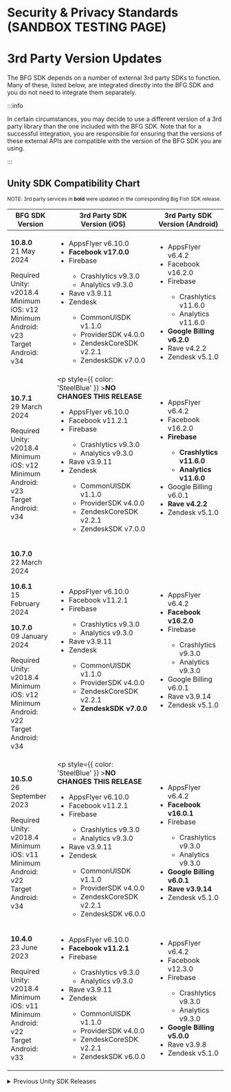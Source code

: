 # Security & Privacy Standards (SANDBOX TESTING PAGE)

# 3rd Party Version Updates

<style> {` th, td { vertical-align: top; } `}</style>
<style> {` table { display: table; width: 100%; } `}</style>

The BFG SDK depends on a number of external 3rd party SDKs to function. Many of these, listed below, are integrated directly into the BFG SDK and you do not need to integrate them separately.

:::info 

In certain circumstances, you may decide to use a different version of a 3rd party library than the one included with the BFG SDK. Note that for a successful integration, you are responsible for ensuring that the versions of these external APIs are compatible with the version of the BFG SDK you are using.

:::

## Unity SDK Compatibility Chart 

<sup>NOTE: 3rd party services in <strong>bold</strong> were updated in the corresponding Big Fish SDK release.</sup>

<table>
  <thead>
    <tr>
      <th><strong>BFG SDK Version</strong></th>
      <th><strong>3rd Party SDK<br />Version (iOS)</strong></th>
      <th><strong>3rd Party SDK<br />Version (Android)</strong></th>
    </tr>
  </thead>
  <tbody>
    <tr>
      <td>

  **10.8.0**<br />
  21 May 2024

  Required Unity: v2018.4<br />
  Minimum iOS: v12<br />
  Minimum Android: v23<br />
  Target Android: v34
      </td>
      <td>
        <ul>
          <li>AppsFlyer v6.10.0</li>
          <li>**Facebook v17.0.0**</li>
          <li>Firebase</li>
          <ul>
            <li>Crashlytics v9.3.0</li>
            <li>Analytics v9.3.0</li>
          </ul>
          <li>Rave v3.9.11</li>
          <li>Zendesk</li>
          <ul>
            <li>CommonUISDK v1.1.0</li>
            <li>ProviderSDK v4.0.0</li>
            <li>ZendeskCoreSDK v2.2.1</li>
            <li>ZendeskSDK v7.0.0</li>
          </ul>
        </ul>
      </td>
      <td>
        <ul>
          <li>AppsFlyer v6.4.2</li>
          <li>Facebook v16.2.0</li>
          <li>Firebase</li>
          <ul>
            <li>Crashlytics v11.6.0</li>
            <li>Analytics v11.6.0</li>
          </ul>
          <li>**Google Billing v6.2.0**</li>
          <li>Rave v4.2.2</li>
          <li>Zendesk v5.1.0</li>
        </ul>
      </td>
    </tr>
    <tr>
      <td>

  **10.7.1**<br />
  29 March 2024

  Required Unity: v2018.4<br />
  Minimum iOS: v12<br />
  Minimum Android: v23<br />
  Target Android: v34
      </td>
      <td>
        <p style={{ color: 'SteelBlue' }} >**NO CHANGES THIS RELEASE**</p>
        <ul>
          <li>AppsFlyer v6.10.0</li>
          <li>Facebook v11.2.1</li>
          <li>Firebase</li>
          <ul>
            <li>Crashlytics v9.3.0</li>
            <li>Analytics v9.3.0</li>
          </ul>
          <li>Rave v3.9.11</li>
          <li>Zendesk</li>
          <ul>
            <li>CommonUISDK v1.1.0</li>
            <li>ProviderSDK v4.0.0</li>
            <li>ZendeskCoreSDK v2.2.1</li>
            <li>ZendeskSDK v7.0.0</li>
          </ul>
        </ul>
      </td>
      <td>
        <ul>
          <li>AppsFlyer v6.4.2</li>
          <li>Facebook v16.2.0</li>
          <li>**Firebase**</li>
          <ul>
            <li>**Crashlytics v11.6.0**</li>
            <li>**Analytics v11.6.0**</li>
          </ul>
          <li>Google Billing v6.0.1</li>
          <li>**Rave v4.2.2**</li>
          <li>Zendesk v5.1.0</li>
        </ul>
      </td>
    </tr>
    <tr>
      <td>

  **10.7.0**<br />
  22 March 2024

  **10.6.1**<br />
  15 February 2024

  **10.7.0**<br />
  09 January 2024

  Required Unity: v2018.4<br />
  Minimum iOS: v12<br />
  Minimum Android: v22<br />
  Target Android: v34
      </td>
      <td>
        <ul>
          <li>AppsFlyer v6.10.0</li>
          <li>Facebook v11.2.1</li>
          <li>Firebase</li>
          <ul>
            <li>Crashlytics v9.3.0</li>
            <li>Analytics v9.3.0</li>
          </ul>
          <li>Rave v3.9.11</li>
          <li>Zendesk</li>
          <ul>
            <li>CommonUISDK v1.1.0</li>
            <li>ProviderSDK v4.0.0</li>
            <li>ZendeskCoreSDK v2.2.1</li>
            <li>**ZendeskSDK v7.0.0**</li>
          </ul>
        </ul>
      </td>
      <td>
        <ul>
          <li>AppsFlyer v6.4.2</li>
          <li>**Facebook v16.2.0**</li>
          <li>Firebase</li>
          <ul>
            <li>Crashlytics v9.3.0</li>
            <li>Analytics v9.3.0</li>
          </ul>
          <li>Google Billing v6.0.1</li>
          <li>Rave v3.9.14</li>
          <li>Zendesk v5.1.0</li>
        </ul>
      </td>
    </tr>
    <tr>
      <td>

  **10.5.0**<br />
  26 September 2023

  Required Unity: v2018.4<br />
  Minimum iOS: v11<br />
  Minimum Android: v22<br />
  Target Android: v34
      </td>
      <td>
        <p style={{ color: 'SteelBlue' }} >**NO CHANGES THIS RELEASE**</p>
        <ul>
          <li>AppsFlyer v6.10.0</li>
          <li>Facebook v11.2.1</li>
          <li>Firebase</li>
          <ul>
            <li>Crashlytics v9.3.0</li>
            <li>Analytics v9.3.0</li>
          </ul>
          <li>Rave v3.9.11</li>
          <li>Zendesk</li>
          <ul>
            <li>CommonUISDK v1.1.0</li>
            <li>ProviderSDK v4.0.0</li>
            <li>ZendeskCoreSDK v2.2.1</li>
            <li>ZendeskSDK v6.0.0</li>
          </ul>
        </ul>
      </td>
      <td>
        <ul>
          <li>AppsFlyer v6.4.2</li>
          <li>**Facebook v16.0.1**</li>
          <li>Firebase</li>
          <ul>
            <li>Crashlytics v9.3.0</li>
            <li>Analytics v9.3.0</li>
          </ul>
          <li>**Google Billing v6.0.1**</li>
          <li>**Rave v3.9.14**</li>
          <li>Zendesk v5.1.0</li>
        </ul>
      </td>
    </tr>
    <tr>
      <td>

  **10.4.0**<br />
  23 June 2023

  Required Unity: v2018.4<br />
  Minimum iOS: v11<br />
  Minimum Android: v22<br />
  Target Android: v33
      </td>
      <td>
        <ul>
          <li>AppsFlyer v6.10.0</li>
          <li>**Facebook v11.2.1**</li>
          <li>Firebase</li>
          <ul>
            <li>Crashlytics v9.3.0</li>
            <li>Analytics v9.3.0</li>
          </ul>
          <li>Rave v3.9.11</li>
          <li>Zendesk</li>
          <ul>
            <li>CommonUISDK v1.1.0</li>
            <li>ProviderSDK v4.0.0</li>
            <li>ZendeskCoreSDK v2.2.1</li>
            <li>ZendeskSDK v6.0.0</li>
          </ul>
        </ul>
      </td>
      <td>
        <ul>
          <li>AppsFlyer v6.4.2</li>
          <li>Facebook v12.3.0</li>
          <li>Firebase</li>
          <ul>
            <li>Crashlytics v9.3.0</li>
            <li>Analytics v9.3.0</li>
          </ul>
          <li>**Google Billing v5.0.0**</li>
          <li>Rave v3.9.8</li>
          <li>Zendesk v5.1.0</li>
        </ul>
      </td>
    </tr>
  </tbody>
</table>

<details>
  <summary>Previous Unity SDK Releases</summary>
  <table>
    <thead>
      <tr>
        <th><strong>BFG SDK Version</strong></th>
        <th><strong>3rd Party SDK<br />Version (iOS)</strong></th>
        <th><strong>3rd Party SDK<br />Version (Android)</strong></th>
      </tr>
    </thead>
    <tbody>
      <tr>
        <td>

**10.3.0**<br />
06 April 2023

Required Unity: v2018.4<br />
Minimum iOS: v11<br />
Minimum Android: v22<br />
Target Android: v33
        </td>
        <td>
          <ul>
            <li>**AppsFlyer v6.10.0**</li>
            <li>Facebook v9.2.0</li>
            <li>Firebase</li>
            <ul>
              <li>Crashlytics v9.3.0</li>
              <li>Analytics v9.3.0</li>
            </ul>
            <li>Rave v3.9.11</li>
            <li>Zendesk</li>
            <ul>
              <li>CommonUISDK v1.1.0</li>
              <li>ProviderSDK v4.0.0</li>
              <li>ZendeskCoreSDK v2.2.1</li>
              <li>**ZendeskSDK v6.0.0**</li>
            </ul>
          </ul>
        </td>
        <td>
        <p style={{ color: 'SteelBlue' }} >**NO CHANGES THIS RELEASE**</p>
          <ul>
            <li>AppsFlyer v6.4.2</li>
            <li>Facebook v12.3.0</li>
            <li>Firebase</li>
            <ul>
              <li>Crashlytics v9.3.0</li>
              <li>Analytics v9.3.0</li>
            </ul>
            <li>Google Billing v4.1.0</li>
            <li>Rave v3.9.8</li>
            <li>Zendesk v5.1.0</li>
          </ul>
        </td>
      </tr>
      <tr>
        <td>

**10.2.0**<br />
23 November 2023

Required Unity: v2018.4<br />
Minimum iOS: v10<br />
Minimum Android: v22<br />
Target Android: v33
        </td>
        <td>
        <p style={{ color: 'SteelBlue' }} >**NO CHANGES THIS RELEASE**</p>
          <ul>
            <li>AppsFlyer v6.4.2</li>
            <li>Facebook v9.2.0</li>
            <li>Firebase</li>
            <ul>
              <li>Crashlytics v9.3.0</li>
              <li>Analytics v9.3.0</li>
            </ul>
            <li>Rave v3.9.11</li>
            <li>Zendesk</li>
            <ul>
              <li>CommonUISDK v1.1.0</li>
              <li>ProviderSDK v4.0.0</li>
              <li>ZendeskCoreSDK v2.2.1</li>
              <li>ZendeskSDK v4.0.0</li>
            </ul>
          </ul>
        </td>
        <td>
          <ul>
            <li>AppsFlyer v6.4.2</li>
            <li>Facebook v12.3.0</li>
            <li>Firebase</li>
            <ul>
              <li>Crashlytics v9.3.0</li>
              <li>Analytics v9.3.0</li>
            </ul>
            <li>Google Billing v4.1.0</li>
            <li>Rave v3.9.8</li>
            <li>**Zendesk v5.1.0**</li>
          </ul>
        </td>
      </tr>
      <tr>
        <td>

**10.1.0**<br />
25 August 2023

Required Unity: v2018.4<br />
Minimum iOS: v10<br />
Minimum Android: v22<br />
Target Android: v33
        </td>
        <td>
          <ul>
            <li>AppsFlyer v6.4.2</li>
            <li>Facebook v9.2.0</li>
            <li>**Firebase**</li>
            <ul>
              <li>**Crashlytics v9.3.0**</li>
              <li>**Analytics v9.3.0**</li>
            </ul>
            <li>Rave v3.9.11</li>
            <li>Zendesk</li>
            <ul>
              <li>CommonUISDK v1.1.0</li>
              <li>ProviderSDK v4.0.0</li>
              <li>ZendeskCoreSDK v2.2.1</li>
              <li>ZendeskSDK v4.0.0</li>
            </ul>
          </ul>
        </td>
        <td>
          <ul>
            <li>AppsFlyer v6.4.2</li>
            <li>Facebook v12.3.0</li>
            <li>**Firebase**</li>
            <ul>
              <li>**Crashlytics v9.3.0**</li>
              <li>**Analytics v9.3.0**</li>
            </ul>
            <li>**Google Billing v4.1.0**</li>
            <li>Rave v3.9.8</li>
            <li>Zendesk v3.0.2</li>
          </ul>
        </td>
      </tr>
      <tr>
        <td>

**10.0.0**<br />
25 July 2023

Required Unity: v2018.4<br />
Minimum iOS: v10<br />
Minimum Android: v22<br />
Target Android: v32
        </td>
        <td>
        <p style={{ color: 'SteelBlue' }} >**NO CHANGES THIS RELEASE**</p>
          <ul>
            <li>AppsFlyer v6.4.2</li>
            <li>Facebook v9.2.0</li>
            <li>Firebase</li>
            <ul>
              <li>Crashlytics v4.3.1</li>
              <li>Analytics v6.6.2</li>
            </ul>
            <li>Rave v3.9.11</li>
            <li>Zendesk</li>
            <ul>
              <li>CommonUISDK v1.1.0</li>
              <li>ProviderSDK v4.0.0</li>
              <li>ZendeskCoreSDK v2.2.1</li>
              <li>ZendeskSDK v4.0.0</li>
            </ul>
          </ul>
        </td>
        <td>
          <ul>
            <li>AppsFlyer v6.4.2</li>
            <li>**Facebook v12.3.0**</li>
            <li>Firebase</li>
            <ul>
              <li>Crashlytics v17.2.2</li>
              <li>Analytics v17.6.0</li>
              <li>Messaging v20.3.0</li>
              <li>Perf v19.0.7</li>
            </ul>
            <li>Google Billing v3.0.0</li>
            <li>**Rave v3.9.8**</li>
            <li>Zendesk v3.0.2</li>
          </ul>
        </td>
      </tr>
      <tr>
        <td>

**9.6.1**<br />
**9.6.0**<br />
**9.5.0**
        </td>
        <td>
          <ul>
            <li>iOS API: Minimum v10</li>
            <li>**AppsFlyer v6.4.2**</li>
            <li>Facebook v9.2.0</li>
            <li>Firebase</li>
            <ul>
              <li>Crashlytics v4.3.1</li>
              <li>Analytics v6.6.2</li>
            </ul>
            <li>Rave v3.9.11</li>
            <li>Zendesk</li>
            <ul>
              <li>CommonUISDK v1.1.0</li>
              <li>ProviderSDK v4.0.0</li>
              <li>ZendeskCoreSDK v2.2.1</li>
              <li>ZendeskSDK v4.0.0</li>
            </ul>
          </ul>
        </td>
        <td>
          <ul>
        <p style={{ color: 'SteelBlue' }} >**NO CHANGES THIS RELEASE**</p>
            <li>AppsFlyer v6.4.2</li>
            <li>Facebook v8.2.0</li>
            <li>Firebase</li>
            <ul>
              <li>Crashlytics v17.2.2</li>
              <li>Analytics v17.6.0</li>
              <li>Messaging v20.3.0</li>
              <li>Perf v19.0.7</li>
            </ul>
            <li>Google Billing v3.0.0</li>
            <li>Rave v3.9.1</li>
            <li>Zendesk v3.0.2</li>
          </ul>
        </td>
      </tr>
      <tr>
        <td>

**9.4.1**<br />
**9.4.0**
        </td>
        <td>
          <ul>
        <p style={{ color: 'SteelBlue' }} >**NO CHANGES THIS RELEASE**</p>
            <li>iOS API: Minimum v10</li>
            <li>AppsFlyer v6.2.6</li>
            <li>Facebook v9.2.0</li>
            <li>Firebase</li>
            <ul>
              <li>Crashlytics v4.3.1</li>
              <li>Analytics v6.6.2</li>
            </ul>
            <li>Rave v3.9.11</li>
            <li>Zendesk</li>
            <ul>
              <li>CommonUISDK v1.1.0</li>
              <li>ProviderSDK v4.0.0</li>
              <li>ZendeskCoreSDK v2.2.1</li>
              <li>ZendeskSDK v4.0.0</li>
            </ul>
          </ul>
        </td>
        <td>
          <ul>
            <li>**AppsFlyer v6.4.2**</li>
            <li>Facebook v8.2.0</li>
            <li>Firebase</li>
            <ul>
              <li>Crashlytics v17.2.2</li>
              <li>Analytics v17.6.0</li>
              <li>Messaging v20.3.0</li>
              <li>Perf v19.0.7</li>
            </ul>
            <li>Google Billing v3.0.0</li>
            <li>Rave v3.9.1</li>
            <li>Zendesk v3.0.2</li>
          </ul>
        </td>
      </tr>
      <tr>
        <td>

  **9.3.2**<br />
  **9.3.1**<br />
  **9.3.0**<br />
  **9.2.1**<br />
  **9.2.0**<br />
  **9.1.0**
        </td>
        <td>
          <ul>
        <p style={{ color: 'SteelBlue' }} >**NO CHANGES THIS RELEASE**</p>
            <li>iOS API: Minimum v10</li>
            <li>AppsFlyer v6.2.6</li>
            <li>Facebook v9.2.0</li>
            <li>Firebase</li>
            <ul>
              <li>Crashlytics v4.3.1</li>
              <li>Analytics v6.6.2</li>
            </ul>
            <li>Rave v3.9.11</li>
            <li>Zendesk</li>
            <ul>
              <li>CommonUISDK v1.1.0</li>
              <li>ProviderSDK v4.0.0</li>
              <li>ZendeskCoreSDK v2.2.1</li>
              <li>ZendeskSDK v4.0.0</li>
            </ul>
          </ul>
        </td>
        <td>
          <ul>
            <li>AppsFlyer v6.2.3</li>
            <li>**Facebook v8.2.0**</li>
            <li>Firebase</li>
            <ul>
              <li>Crashlytics v17.2.2</li>
              <li>Analytics v17.6.0</li>
              <li>Messaging v20.3.0</li>
              <li>Perf v19.0.7</li>
            </ul>
            <li>Google Billing v3.0.0</li>
            <li>Rave v3.9.1</li>
            <li>Zendesk v3.0.2</li>
          </ul>
        </td>
      </tr>
      <tr>
        <td>

**9.0.2**
        </td>
        <td>
          <ul>
            <li>iOS API: Minimum v10</li>
            <li>**AppsFlyer v6.2.6**</li>
            <li>**Facebook v9.2.0**</li>
            <li>Firebase</li>
            <ul>
              <li>Crashlytics v4.3.1</li>
              <li>Analytics v6.6.2</li>
            </ul>
            <li>**Rave v3.9.11**</li>
            <li>Zendesk</li>
            <ul>
              <li>CommonUISDK v1.1.0</li>
              <li>ProviderSDK v4.0.0</li>
              <li>ZendeskCoreSDK v2.2.1</li>
              <li>ZendeskSDK v4.0.0</li>
            </ul>
          </ul>
        </td>
        <td>
          <ul>
            <li>**AppsFlyer v6.2.3**</li>
            <li>Facebook v4.41.0</li>
            <li>**Firebase**</li>
            <ul>
              <li>**Crashlytics v17.2.2**</li>
              <li>**Analytics v17.6.0**</li>
              <li>**Messaging v20.3.0**</li>
              <li>**Perf v19.0.7**</li>
            </ul>
            <li>**Google Billing v3.0.0**</li>
            <li>Rave v3.9.1</li>
            <li>Zendesk v3.0.2</li>
          </ul>
        </td>
      </tr>
      <tr>
        <td>

**9.0.1**<br />
**9.0.0**
        </td>
        <td>
          <ul>
            <li>iOS API: Minimum v10</li>
            <li>AppsFlyer v6.2.4</li>
            <li>Facebook v9.0.1</li>
            <li>Firebase</li>
            <ul>
              <li>Crashlytics v4.3.1</li>
              <li>Analytics v6.6.2</li>
            </ul>
            <li>Rave v3.9.10-402</li>
            <li>Zendesk</li>
            <ul>
              <li>CommonUISDK v1.1.0</li>
              <li>ProviderSDK v4.0.0</li>
              <li>ZendeskCoreSDK v2.2.1</li>
              <li>ZendeskSDK v4.0.0</li>
            </ul>
          </ul>
        </td>
        <td>
          <ul>
            <li>AppsFlyer v4.8.15</li>
            <li>Facebook v4.41.0</li>
            <li>Firebase</li>
            <ul>
              <li>Messaging v20.1.5</li>
            </ul>
            <li>Rave v3.9.1</li>
            <li>Zendesk v3.0.2</li>
          </ul>
        </td>
      </tr>
    </tbody>
  </table>
</details>

